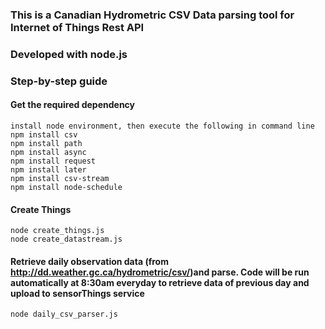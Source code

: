 ### This is a Canadian Hydrometric  CSV Data parsing tool for Internet of Things Rest API
### Developed with node.js 
### Step-by-step guide 
#### Get the required dependency
    install node environment, then execute the following in command line
	npm install csv
	npm install path
	npm install async
	npm install request
	npm install later
	npm install csv-stream
	npm install node-schedule
#### Create Things 
	node create_things.js
	node create_datastream.js
#### Retrieve daily observation data (from http://dd.weather.gc.ca/hydrometric/csv/)and parse. Code will be run automatically at 8:30am everyday to retrieve data of previous day and upload to sensorThings service
	node daily_csv_parser.js
